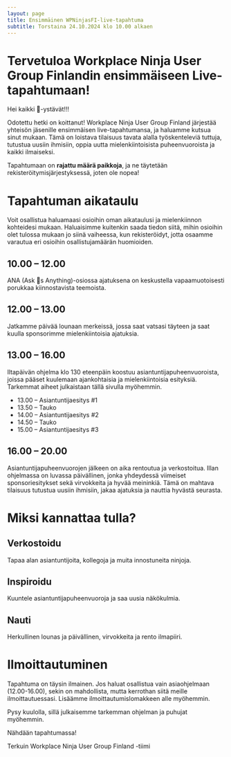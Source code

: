 ```yaml
---
layout: page
title: Ensimmäinen WPNinjasFI-live-tapahtuma
subtitle: Torstaina 24.10.2024 klo 10.00 alkaen
--- 
```

# Tervetuloa Workplace Ninja User Group Finlandin ensimmäiseen Live-tapahtumaan!
Hei kaikki 🥷-ystävät!!!

Odotettu hetki on koittanut! Workplace Ninja User Group Finland järjestää yhteisön jäsenille ensimmäisen live-tapahtumansa, ja haluamme kutsua sinut mukaan. Tämä on loistava tilaisuus tavata alalla työskenteleviä tuttuja, tutustua uusiin ihmisiin, oppia uutta mielenkiintoisista puheenvuoroista ja kaikki ilmaiseksi.

Tapahtumaan on <b>rajattu määrä paikkoja</b>, ja ne täytetään rekisteröitymisjärjestyksessä, joten ole nopea!

# Tapahtuman aikataulu
Voit osallistua haluamaasi osioihin oman aikataulusi ja mielenkiinnon kohteidesi mukaan. Haluaisimme kuitenkin saada tiedon siitä, mihin osioihin olet tulossa mukaan jo siinä vaiheessa, kun rekisteröidyt, jotta osaamme varautua eri osioihin osallistujamäärän huomioiden.

## 10.00 – 12.00
ANA (Ask 🥷s Anything)-osiossa ajatuksena on keskustella vapaamuotoisesti porukkaa kiinnostavista teemoista.

## 12.00 – 13.00
Jatkamme päivää lounaan merkeissä, jossa saat vatsasi täyteen ja saat kuulla sponsorimme mielenkiintoisia ajatuksia.

## 13.00 – 16.00
Iltapäivän ohjelma klo 130 eteenpäin koostuu asiantuntijapuheenvuoroista, joissa pääset kuulemaan ajankohtaisia ja mielenkiintoisia esityksiä. Tarkemmat aiheet julkaistaan tällä sivulla myöhemmin.

- 13.00 – Asiantuntijaesitys #1
- 13.50 – Tauko
- 14.00 – Asiantuntijaesitys #2
- 14.50 – Tauko
- 15.00 – Asiantuntijaesitys #3

## 16.00 – 20.00
Asiantuntijapuheenvuorojen jälkeen on aika rentoutua ja verkostoitua. Illan ohjelmassa on luvassa päivällinen, jonka yhdeydessä viimeiset sponsoriesitykset sekä virvokkeita ja hyvää meininkiä. Tämä on mahtava tilaisuus tutustua uusiin ihmisiin, jakaa ajatuksia ja nauttia hyvästä seurasta.

# Miksi kannattaa tulla?
## Verkostoidu
Tapaa alan asiantuntijoita, kollegoja ja muita innostuneita ninjoja.

## Inspiroidu
Kuuntele asiantuntijapuheenvuoroja ja saa uusia näkökulmia.

## Nauti
Herkullinen lounas ja päivällinen, virvokkeita ja rento ilmapiiri.

# Ilmoittautuminen
Tapahtuma on täysin ilmainen. Jos haluat osallistua vain asiaohjelmaan (12.00-16.00), sekin on mahdollista, mutta kerrothan siitä meille ilmoittautuessasi. Lisäämme ilmoittautumislomakkeen alle myöhemmin.

Pysy kuulolla, sillä julkaisemme tarkemman ohjelman ja puhujat myöhemmin. 

Nähdään tapahtumassa!

Terkuin Workplace Ninja User Group Finland -tiimi

